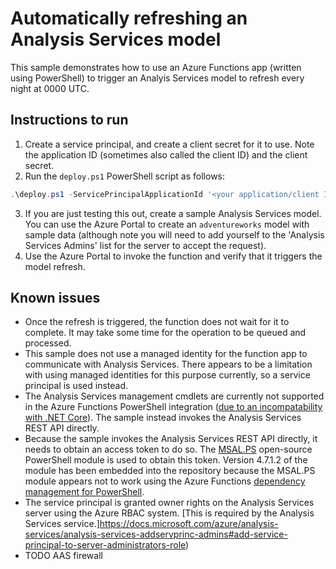 # Automatically refreshing an Analysis Services model

This sample demonstrates how to use an Azure Functions app (written using PowerShell) to trigger an Analyis Services model to refresh every night at 0000 UTC.

## Instructions to run

1. Create a service principal, and create a client secret for it to use. Note the application ID (sometimes also called the client ID) and the client secret.
2. Run the `deploy.ps1` PowerShell script as follows:

```powershell
.\deploy.ps1 -ServicePrincipalApplicationId '<your application/client ID>' -ServicePrincipalClientSecret '<your client secret>' -ResourceGroupName <your resource group name> -ResourceGroupLocation australiaeast -AnalysisServicesDatabaseName adventureworks
```

3. If you are just testing this out, create a sample Analysis Services model. You can use the Azure Portal to create an `adventureworks` model with sample data (although note you will need to add yourself to the 'Analysis Services Admins' list for the server to accept the request).
4. Use the Azure Portal to invoke the function and verify that it triggers the model refresh.

## Known issues

 * Once the refresh is triggered, the function does not wait for it to complete. It may take some time for the operation to be queued and processed.
 * This sample does not use a managed identity for the function app to communicate with Analysis Services. There appears to be a limitation with using managed identities for this purpose currently, so a service principal is used instead.
 * The Analysis Services management cmdlets are currently not supported in the Azure Functions PowerShell integration ([due to an incompatability with .NET Core](https://github.com/PowerShell/PowerShell/issues/7876#issuecomment-578962186)). The sample instead invokes the Analysis Services REST API directly.
 * Because the sample invokes the Analysis Services REST API directly, it needs to obtain an access token to do so. The [MSAL.PS](https://www.powershellgallery.com/packages/MSAL.PS/) open-source PowerShell module is used to obtain this token. Version 4.7.1.2 of the module has been embedded into the repository because the MSAL.PS module appears not to work using the Azure Functions [dependency management for PowerShell](https://docs.microsoft.com/azure/azure-functions/functions-reference-powershell#dependency-management).
 * The service principal is granted owner rights on the Analysis Services server using the Azure RBAC system. [This is required by the Analysis Services service.]https://docs.microsoft.com/azure/analysis-services/analysis-services-addservprinc-admins#add-service-principal-to-server-administrators-role)
 * TODO AAS firewall
